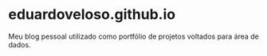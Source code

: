 # eduardoveloso.github.io
Meu blog pessoal utilizado como portfólio de projetos voltados para área de dados.
